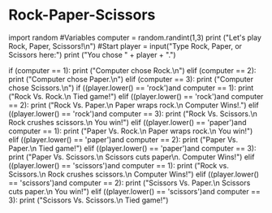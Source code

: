 # Rock-Paper-Scissors

import random
#Variables
computer = random.randint(1,3)
print ("Let's play Rock, Paper, Scissors!\n")
#Start
player = input("Type Rock, Paper, or Scissors here:")
print ("You chose " + player + ".")

if (computer == 1):
    print ("Computer chose Rock.\n")
elif (computer == 2):
    print ("Computer chose Paper.\n")
elif (computer == 3):
    print ("Computer chose Scissors.\n")
if ((player.lower() == 'rock')and computer == 1):
    print ("Rock Vs. Rock.\n Tied game!")
elif ((player.lower() == 'rock')and computer == 2):
    print ("Rock Vs. Paper.\n Paper wraps rock.\n Computer Wins!.")
elif ((player.lower() == 'rock')and computer == 3):
    print ("Rock Vs. Scissors.\n Rock crushes scissors.\n You win!")
elif ((player.lower() == 'paper')and computer == 1):
    print ("Paper Vs. Rock.\n Paper wraps rock.\n You win!")
elif ((player.lower() == 'paper')and computer == 2):
    print ("Paper Vs. Paper.\n Tied game!")
elif ((player.lower() == 'paper')and computer == 3):
        print ("Paper Vs. Scissors.\n Scissors cuts paper\n. Computer Wins!")
elif ((player.lower() == 'scissors')and computer == 1):
    print ("Rock vs. Scissors.\n Rock crushes scissors.\n Computer Wins!")
elif ((player.lower() == 'scissors')and computer == 2):
    print ("Scissors Vs. Paper.\n Scissors cuts paper.\n You win!")
elif ((player.lower() == 'scissors')and computer == 3):
    print ("Scissors Vs. Scissors.\n Tied game!")
